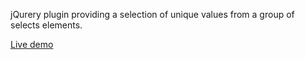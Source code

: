 jQurery plugin providing a selection of unique values from a group of selects elements.

[Live demo](http://examples.pykaso.net/uniqselect/index.html)